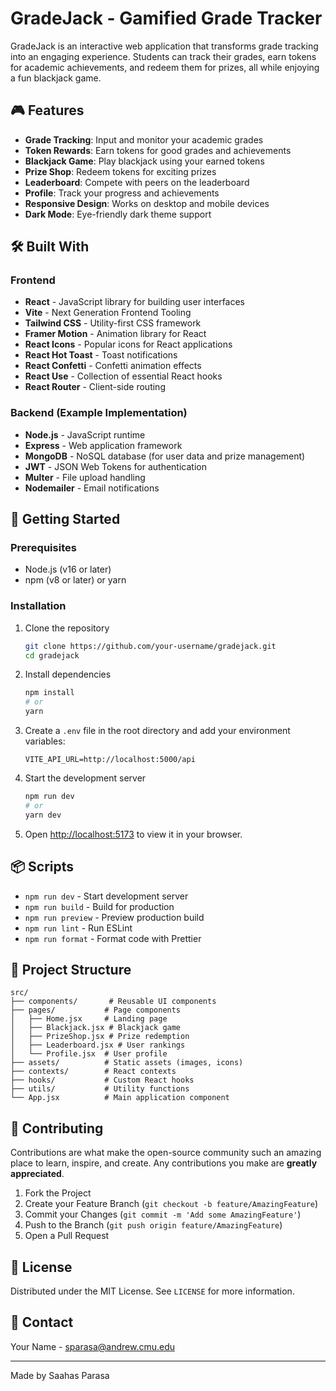 # GradeJack - Gamified Grade Tracker

GradeJack is an interactive web application that transforms grade tracking into an engaging experience. Students can track their grades, earn tokens for academic achievements, and redeem them for prizes, all while enjoying a fun blackjack game.

## 🎮 Features

- **Grade Tracking**: Input and monitor your academic grades
- **Token Rewards**: Earn tokens for good grades and achievements
- **Blackjack Game**: Play blackjack using your earned tokens
- **Prize Shop**: Redeem tokens for exciting prizes
- **Leaderboard**: Compete with peers on the leaderboard
- **Profile**: Track your progress and achievements
- **Responsive Design**: Works on desktop and mobile devices
- **Dark Mode**: Eye-friendly dark theme support

## 🛠️ Built With

### Frontend
- **React** - JavaScript library for building user interfaces
- **Vite** - Next Generation Frontend Tooling
- **Tailwind CSS** - Utility-first CSS framework
- **Framer Motion** - Animation library for React
- **React Icons** - Popular icons for React applications
- **React Hot Toast** - Toast notifications
- **React Confetti** - Confetti animation effects
- **React Use** - Collection of essential React hooks
- **React Router** - Client-side routing

### Backend (Example Implementation)
- **Node.js** - JavaScript runtime
- **Express** - Web application framework
- **MongoDB** - NoSQL database (for user data and prize management)
- **JWT** - JSON Web Tokens for authentication
- **Multer** - File upload handling
- **Nodemailer** - Email notifications

## 🚀 Getting Started

### Prerequisites
- Node.js (v16 or later)
- npm (v8 or later) or yarn

### Installation

1. Clone the repository
   ```bash
   git clone https://github.com/your-username/gradejack.git
   cd gradejack
   ```

2. Install dependencies
   ```bash
   npm install
   # or
   yarn
   ```

3. Create a `.env` file in the root directory and add your environment variables:
   ```env
   VITE_API_URL=http://localhost:5000/api
   ```

4. Start the development server
   ```bash
   npm run dev
   # or
   yarn dev
   ```

5. Open [http://localhost:5173](http://localhost:3000) to view it in your browser.

## 📦 Scripts

- `npm run dev` - Start development server
- `npm run build` - Build for production
- `npm run preview` - Preview production build
- `npm run lint` - Run ESLint
- `npm run format` - Format code with Prettier

## 📁 Project Structure

```
src/
├── components/       # Reusable UI components
├── pages/           # Page components
│   ├── Home.jsx     # Landing page
│   ├── Blackjack.jsx # Blackjack game
│   ├── PrizeShop.jsx # Prize redemption
│   ├── Leaderboard.jsx # User rankings
│   └── Profile.jsx  # User profile
├── assets/          # Static assets (images, icons)
├── contexts/        # React contexts
├── hooks/           # Custom React hooks
├── utils/           # Utility functions
└── App.jsx          # Main application component
```

## 🤝 Contributing

Contributions are what make the open-source community such an amazing place to learn, inspire, and create. Any contributions you make are **greatly appreciated**.

1. Fork the Project
2. Create your Feature Branch (`git checkout -b feature/AmazingFeature`)
3. Commit your Changes (`git commit -m 'Add some AmazingFeature'`)
4. Push to the Branch (`git push origin feature/AmazingFeature`)
5. Open a Pull Request

## 📝 License

Distributed under the MIT License. See `LICENSE` for more information.

## 📧 Contact

Your Name - sparasa@andrew.cmu.edu

---

Made by Saahas Parasa
